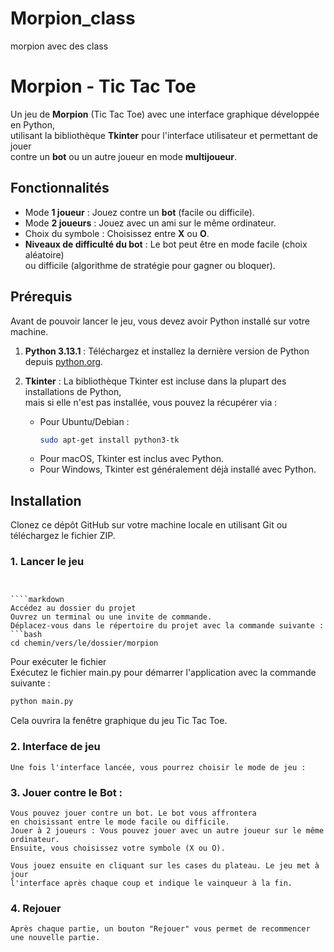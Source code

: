 # Morpion_class
morpion avec des class
# Morpion - Tic Tac Toe

Un jeu de **Morpion** (Tic Tac Toe) avec une interface graphique développée en Python,   
utilisant la bibliothèque **Tkinter** pour l'interface utilisateur et permettant de jouer   
contre un **bot** ou un autre joueur en mode **multijoueur**.  

## Fonctionnalités

- Mode **1 joueur** : Jouez contre un **bot** (facile ou difficile).  
- Mode **2 joueurs** : Jouez avec un ami sur le même ordinateur.  
- Choix du symbole : Choisissez entre **X** ou **O**.  
- **Niveaux de difficulté du bot** : Le bot peut être en mode facile (choix aléatoire)  
  ou difficile (algorithme de stratégie pour gagner ou bloquer).  

## Prérequis

Avant de pouvoir lancer le jeu, vous devez avoir Python installé sur votre machine.  

1. **Python 3.13.1** : Téléchargez et installez la dernière version de Python depuis [python.org](https://www.python.org/downloads/).  
2. **Tkinter** : La bibliothèque Tkinter est incluse dans la plupart des installations de Python,  
   mais si elle n'est pas installée, vous pouvez la récupérer via :

   - Pour Ubuntu/Debian :  
     ```bash  
     sudo apt-get install python3-tk  
     ```
   - Pour macOS, Tkinter est inclus avec Python.  
   - Pour Windows, Tkinter est généralement déjà installé avec Python.  

## Installation  

Clonez ce dépôt GitHub sur votre machine locale en utilisant Git ou téléchargez le fichier ZIP.  

### 1. Lancer le jeu  

```


````markdown
Accédez au dossier du projet  
Ouvrez un terminal ou une invite de commande.  
Déplacez-vous dans le répertoire du projet avec la commande suivante :  
```bash
cd chemin/vers/le/dossier/morpion
```
Pour exécuter le fichier  
Exécutez le fichier main.py pour démarrer l'application avec la commande suivante :  
```bash
python main.py
```
Cela ouvrira la fenêtre graphique du jeu Tic Tac Toe.


### 2. Interface de jeu  

````
Une fois l'interface lancée, vous pourrez choisir le mode de jeu :
````

### 3. Jouer contre le Bot :  

````
Vous pouvez jouer contre un bot. Le bot vous affrontera   
en choisissant entre le mode facile ou difficile.  
Jouer à 2 joueurs : Vous pouvez jouer avec un autre joueur sur le même ordinateur.  
Ensuite, vous choisissez votre symbole (X ou O).  

Vous jouez ensuite en cliquant sur les cases du plateau. Le jeu met à jour   
l'interface après chaque coup et indique le vainqueur à la fin.
````

### 4. Rejouer 

````
Après chaque partie, un bouton "Rejouer" vous permet de recommencer une nouvelle partie.
````


